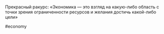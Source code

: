 
Прекрасный ракурс: «Экономика — это взгляд на какую-либо область с точки зрения ограниченности ресурсов и желания достичь какой-либо цели»

#economy 